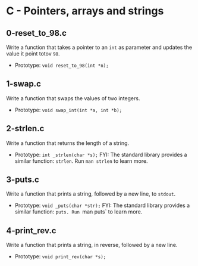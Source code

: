 # C - Pointers, arrays and strings

## 0-reset_to_98.c
Write a function that takes a pointer to an `int` as parameter and updates the value it point totov `98`.
* Prototype: `void reset_to_98(int *n);`

## 1-swap.c
Write a function that swaps the values of two integers.
* Prototype: `void swap_int(int *a, int *b);`

## 2-strlen.c
Write a function that returns the length of a string.
* Prototype: `int _strlen(char *s);`
FYI: The standard library provides a similar function: `strlen`. Run `man strlen` to learn more.

## 3-puts.c
Write a function that prints a string, followed by a new line, to `stdout`.
* Prototype: `void _puts(char *str);`
FYI: The standard library provides a similar function: `puts. Run `man puts` to learn more.

## 4-print_rev.c
Write a function that prints a string, in reverse, followed by a new line.
* Prototype: `void print_rev(char *s);`

